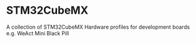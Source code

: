 # STM32CubeMX
A collection of STM32CubeMX Hardware profiles for development boards e.g. WeAct Mini Black Pill
